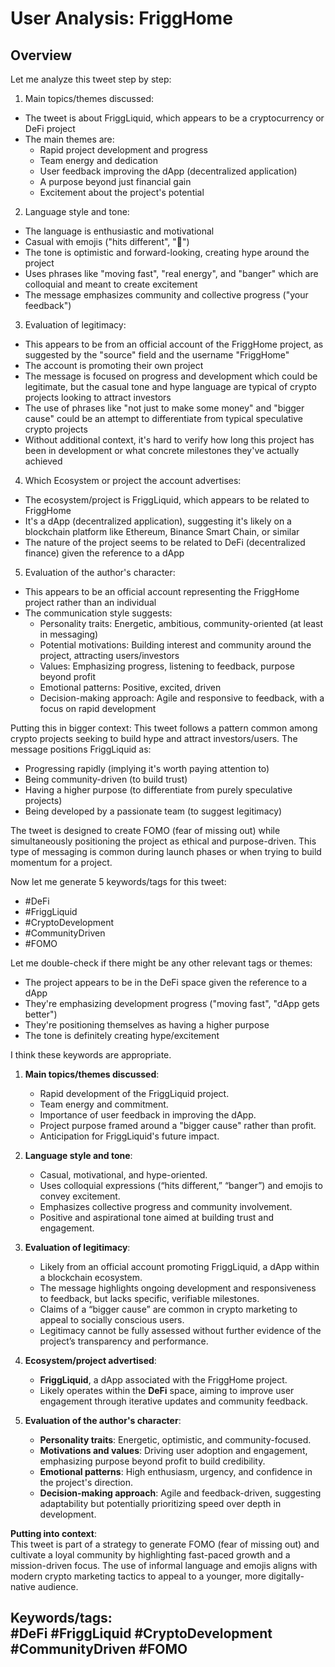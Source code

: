# User Analysis: FriggHome

## Overview

<think>
Let me analyze this tweet step by step:

1. Main topics/themes discussed:
- The tweet is about FriggLiquid, which appears to be a cryptocurrency or DeFi project
- The main themes are:
  - Rapid project development and progress
  - Team energy and dedication
  - User feedback improving the dApp (decentralized application)
  - A purpose beyond just financial gain
  - Excitement about the project's potential

2. Language style and tone:
- The language is enthusiastic and motivational
- Casual with emojis ("hits different", "👀")
- The tone is optimistic and forward-looking, creating hype around the project
- Uses phrases like "moving fast", "real energy", and "banger" which are colloquial and meant to create excitement
- The message emphasizes community and collective progress ("your feedback")

3. Evaluation of legitimacy:
- This appears to be from an official account of the FriggHome project, as suggested by the "source" field and the username "FriggHome"
- The account is promoting their own project
- The message is focused on progress and development which could be legitimate, but the casual tone and hype language are typical of crypto projects looking to attract investors
- The use of phrases like "not just to make some money" and "bigger cause" could be an attempt to differentiate from typical speculative crypto projects
- Without additional context, it's hard to verify how long this project has been in development or what concrete milestones they've actually achieved

4. Which Ecosystem or project the account advertises:
- The ecosystem/project is FriggLiquid, which appears to be related to FriggHome
- It's a dApp (decentralized application), suggesting it's likely on a blockchain platform like Ethereum, Binance Smart Chain, or similar
- The nature of the project seems to be related to DeFi (decentralized finance) given the reference to a dApp

5. Evaluation of the author's character:
- This appears to be an official account representing the FriggHome project rather than an individual
- The communication style suggests:
  - Personality traits: Energetic, ambitious, community-oriented (at least in messaging)
  - Potential motivations: Building interest and community around the project, attracting users/investors
  - Values: Emphasizing progress, listening to feedback, purpose beyond profit
  - Emotional patterns: Positive, excited, driven
  - Decision-making approach: Agile and responsive to feedback, with a focus on rapid development

Putting this in bigger context:
This tweet follows a pattern common among crypto projects seeking to build hype and attract investors/users. The message positions FriggLiquid as:
- Progressing rapidly (implying it's worth paying attention to)
- Being community-driven (to build trust)
- Having a higher purpose (to differentiate from purely speculative projects)
- Being developed by a passionate team (to suggest legitimacy)

The tweet is designed to create FOMO (fear of missing out) while simultaneously positioning the project as ethical and purpose-driven. This type of messaging is common during launch phases or when trying to build momentum for a project.

Now let me generate 5 keywords/tags for this tweet:
- #DeFi
- #FriggLiquid
- #CryptoDevelopment
- #CommunityDriven
- #FOMO

Let me double-check if there might be any other relevant tags or themes:
- The project appears to be in the DeFi space given the reference to a dApp
- They're emphasizing development progress ("moving fast", "dApp gets better")
- They're positioning themselves as having a higher purpose
- The tone is definitely creating hype/excitement

I think these keywords are appropriate.
</think>

1. **Main topics/themes discussed**:  
   - Rapid development of the FriggLiquid project.  
   - Team energy and commitment.  
   - Importance of user feedback in improving the dApp.  
   - Project purpose framed around a "bigger cause" rather than profit.  
   - Anticipation for FriggLiquid's future impact.

2. **Language style and tone**:  
   - Casual, motivational, and hype-oriented.  
   - Uses colloquial expressions (“hits different,” “banger”) and emojis to convey excitement.  
   - Emphasizes collective progress and community involvement.  
   - Positive and aspirational tone aimed at building trust and engagement.

3. **Evaluation of legitimacy**:  
   - Likely from an official account promoting FriggLiquid, a dApp within a blockchain ecosystem.  
   - The message highlights ongoing development and responsiveness to feedback, but lacks specific, verifiable milestones.  
   - Claims of a “bigger cause” are common in crypto marketing to appeal to socially conscious users.  
   - Legitimacy cannot be fully assessed without further evidence of the project’s transparency and performance.

4. **Ecosystem/project advertised**:  
   - **FriggLiquid**, a dApp associated with the FriggHome project.  
   - Likely operates within the **DeFi** space, aiming to improve user engagement through iterative updates and community feedback.

5. **Evaluation of the author's character**:  
   - **Personality traits**: Energetic, optimistic, and community-focused.  
   - **Motivations and values**: Driving user adoption and engagement, emphasizing purpose beyond profit to build credibility.  
   - **Emotional patterns**: High enthusiasm, urgency, and confidence in the project's direction.  
   - **Decision-making approach**: Agile and feedback-driven, suggesting adaptability but potentially prioritizing speed over depth in development.

**Putting into context**:  
This tweet is part of a strategy to generate FOMO (fear of missing out) and cultivate a loyal community by highlighting fast-paced growth and a mission-driven focus. The use of informal language and emojis aligns with modern crypto marketing tactics to appeal to a younger, more digitally-native audience.

**Keywords/tags**:  
#DeFi #FriggLiquid #CryptoDevelopment #CommunityDriven #FOMO
---
